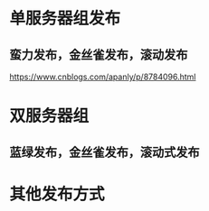 # 单服务器组发布
## 蛮力发布，金丝雀发布，滚动发布
https://www.cnblogs.com/apanly/p/8784096.html
# 双服务器组
## 蓝绿发布，金丝雀发布，滚动式发布
# 其他发布方式